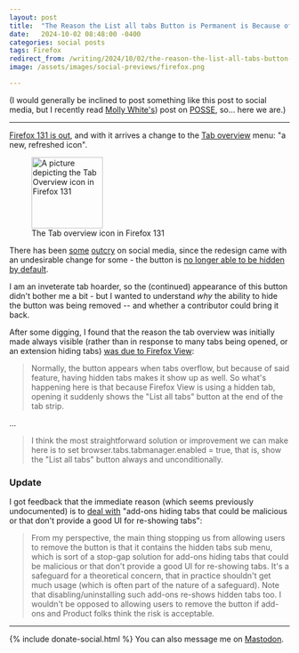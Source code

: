 ```yaml
---
layout: post
title:  "The Reason the List all tabs Button is Permanent is Because of Firefox View"
date:   2024-10-02 08:48:00 -0400
categories: social posts
tags: Firefox
redirect_from: /writing/2024/10/02/the-reason-the-list-all-tabs-button-is-permanent-is-because-of-firefox-view.html
image: /assets/images/social-previews/firefox.png

---
```


(I would generally be inclined to post something like this post to social media, but I recently read [Molly White's](https://www.mollywhite.net/)) post on [POSSE](https://www.citationneeded.news/posse/), so… here we are.)

---

[Firefox 131 is out](https://www.mozilla.org/en-US/firefox/131.0/releasenotes/), and with it arrives a change to the [Tab overview](https://support.mozilla.org/en-US/kb/tab-overview-menu) menu: "a new, refreshed icon".

<p>
	<figure>
	<picture>
	  <img src="{{site.url}}/assets/images/firefox-view-opentabs.svg" alt="A picture depicting the Tab Overview icon in Firefox 131" height="128" width="128"/>
	  <figcaption>The Tab overview icon in Firefox 131</figcaption>
	</picture>
</figure>
</p>

There has been [some](https://www.reddit.com/r/firefox/comments/1fuh1x4/how_to_remove_this_new_list_all_tabs_icon/) [outcry](https://www.reddit.com/r/firefox/comments/1ftrgkm/cant_hide_list_all_tab_botton_in_131) on social media, since the redesign came with an undesirable change for some - the button is [no longer able to be hidden by default](https://bugzilla.mozilla.org/show_bug.cgi?id=1916622). 

I am an inveterate tab hoarder, so the (continued) appearance of this button didn't bother me a bit - but I wanted to understand *why* the ability to hide the button was being removed -- and whether a contributor could bring it back.

After some digging, I found that the reason the tab overview was initially made always visible (rather than in response to many tabs being opened, or an extension hiding tabs) [was due to Firefox View](https://bugzilla.mozilla.org/show_bug.cgi?id=1786011#c0):

>Normally, the button appears when tabs overflow, but because of said feature, having hidden tabs makes it show up as well. So what's happening here is that because Firefox View is using a hidden tab, opening it suddenly shows the "List all tabs" button at the end of the tab strip.

...

>I think the most straightforward solution or improvement we can make here is to set browser.tabs.tabmanager.enabled = true, that is, show the "List all tabs" button always and unconditionally.

### Update

I got feedback that the immediate reason (which seems previously undocumented) is to [deal with](https://bugzilla.mozilla.org/show_bug.cgi?id=1918681#c6) "add-ons hiding tabs that could be malicious or that don't provide a good UI for re-showing tabs":

>From my perspective, the main thing stopping us from allowing users to remove the button is that it contains the hidden tabs sub menu, which is sort of a stop-gap solution for add-ons hiding tabs that could be malicious or that don't provide a good UI for re-showing tabs. It's a safeguard for a theoretical concern, that in practice shouldn't get much usage (which is often part of the nature of a safeguard). Note that disabling/uninstalling such add-ons re-shows hidden tabs too. I wouldn't be opposed to allowing users to remove the button if add-ons and Product folks think the risk is acceptable.

---

{% include donate-social.html %} You can also message me on [Mastodon](https://mastodon.social/@yoasif).
